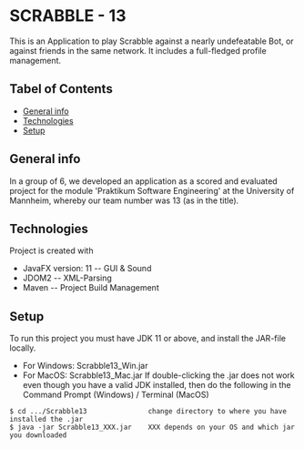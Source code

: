 # SCRABBLE - 13

This is an Application to play Scrabble against a nearly undefeatable Bot, or against friends in the same network. It includes a full-fledged profile management.



## Tabel of Contents
* [General info](#general-info)
* [Technologies](#technologies)
* [Setup](#setup)


## General info
In a group of 6, we developed an application as a scored and evaluated project for the module 'Praktikum Software Engineering' at the University of Mannheim, whereby our team number was 13 (as in the title).

## Technologies
Project is created with
* JavaFX version: 11  -- GUI & Sound
* JDOM2               -- XML-Parsing
* Maven               -- Project Build Management

## Setup
To run this project you must have JDK 11 or above, and install the JAR-file locally. 
* For Windows:  Scrabble13_Win.jar
* For MacOS:    Scrabble13_Mac.jar
If double-clicking the .jar does not work even though you have a valid JDK installed, then do the following in the Command Prompt (Windows) / Terminal (MacOS)
```
$ cd .../Scrabble13               change directory to where you have installed the .jar
$ java -jar Scrabble13_XXX.jar    XXX depends on your OS and which jar you downloaded
```
